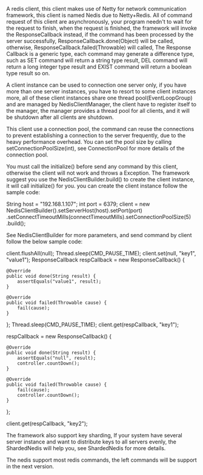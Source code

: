 A redis client, this client makes use of Netty for network communication framework, this client is named Nedis due to Netty+Redis. All of command request of this client are asynchronously, your program needn't to wait for the request to finish, when the request is finished, the framework will invoke the ResponseCallback instead, if the command has been processed by the server successfully, ResponseCallback.done(Object) will be called, otherwise, ResponseCallback.failed(Throwable) will called, The Response Callback is a generic type, each command may generate a difference type, such as SET command will return a string type result, DEL command will return a long integer type result and EXIST command will return a boolean type result so on. 

A client instance can be used to connection one server only, if you have more than one server instances, you have to resort to some client instances more, all of these client instances share one thread pool(EventLoopGroup) and are managed by NedisClientManager, the client have to register itself to the manager, the manager provides a thread pool for all clients, and it will be shutdown after all clients are shutdown. 

This client use a connection pool, the command can reuse the connections to prevent establishing a connection to the server frequently, due to the heavy performance overhead. You can set the pool size by calling setConnectionPoolSize(int), see ConnectionPool for more details of the connection pool. 

You must call the initialize() before send any command by this client, otherwise the client will not work and throws a Exception. The framework suggest you use the NedisClientBuilder.build() to create the client instance, it will call initialize() for you. you can create the client instance follow the sample code: 

 String host = "192.168.1.107";
 int port = 6379;
 client = new NedisClientBuilder().setServerHost(host).setPort(port)
 		.setConnectTimeoutMills(connectTimeoutMills).setConnectionPoolSize(5)
 		.build();
 
See NedisClientBuilder for more parameters, and send command by client follow the below sample code: 
 
 
 client.flushAll(null);
 Thread.sleep(CMD_PAUSE_TIME);
 client.set(null, "key1", "value1");
 ResponseCallback<String> respCallback = new ResponseCallback<String>() {
 
 	@Override
 	public void done(String result) {
 		assertEquals("value1", result);
 	}
 
 	@Override
 	public void failed(Throwable cause) {
 		fail(cause);
 	}
 };
 Thread.sleep(CMD_PAUSE_TIME);
 client.get(respCallback, "key1");
 
 respCallback = new ResponseCallback<String>() {
 
 	@Override
 	public void done(String result) {
 		assertEquals("null", result);
 		controller.countDown();
 	}
 
 	@Override
 	public void failed(Throwable cause) {
 		fail(cause);
 		controller.countDown();
 	}
 };
 
 client.get(respCallback, "key2");
 
 
 
The framework also support key sharding, If your system have several server instance and want to distribute keys to all servers evenly, the ShardedNedis will help you, see ShardedNedis for more details.

The nedis support most redis commands, the left commands will be support in the next version.